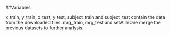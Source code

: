 
##Variables

x_train, y_train, x_test, y_test, subject_train and subject_test contain the data from the downloaded files.
mrg_train, mrg_test and setAllInOne merge the previous datasets to further analysis.

